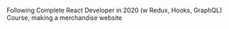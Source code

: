 Following Complete React Developer in 2020 (w Redux, Hooks, GraphQL) Course, making a merchandise website
